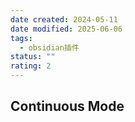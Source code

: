 ```yaml
---
date created: 2024-05-11
date modified: 2025-06-06
tags:
  - obsidian插件
status: ""
rating: 2
---
```


## Continuous Mode
